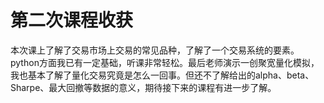 # 第二次课程收获

本次课上了解了交易市场上交易的常见品种，了解了一个交易系统的要素。python方面我已有一定基础，听课非常轻松。最后老师演示一创聚宽量化模拟，我也基本了解了量化交易究竟是怎么一回事。但还不了解给出的alpha、beta、Sharpe、最大回撤等数据的意义，期待接下来的课程有进一步了解。
